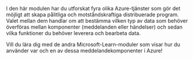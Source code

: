 I den här modulen har du utforskat fyra olika Azure-tjänster som gör det möjligt att skapa pålitliga och motståndskraftiga distribuerade program. Valet mellan dem handlar om att bestämma vilken typ av data som behöver överföras mellan komponenter (meddelanden eller händelser) och sedan vilka funktioner du behöver leverera och bearbeta data.

Vill du lära dig med de andra Microsoft-Learn-moduler som visar hur du använder var och en av dessa meddelandekomponenter i Azure!
